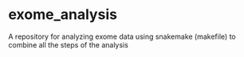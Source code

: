 # exome_analysis
A repository for analyzing exome data using snakemake (makefile) to combine all the steps of the analysis
